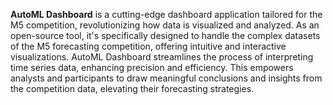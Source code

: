 **AutoML Dashboard** is a cutting-edge dashboard application tailored for the 
M5 competition, revolutionizing how data is visualized and analyzed. As an 
open-source tool, it's specifically designed to handle the complex datasets of 
the M5 forecasting competition, offering intuitive and interactive visualizations. 
AutoML Dashboard streamlines the process of interpreting time series data, enhancing
precision and efficiency. This empowers analysts and participants to draw meaningful 
conclusions and insights from the competition data, elevating their forecasting 
strategies.